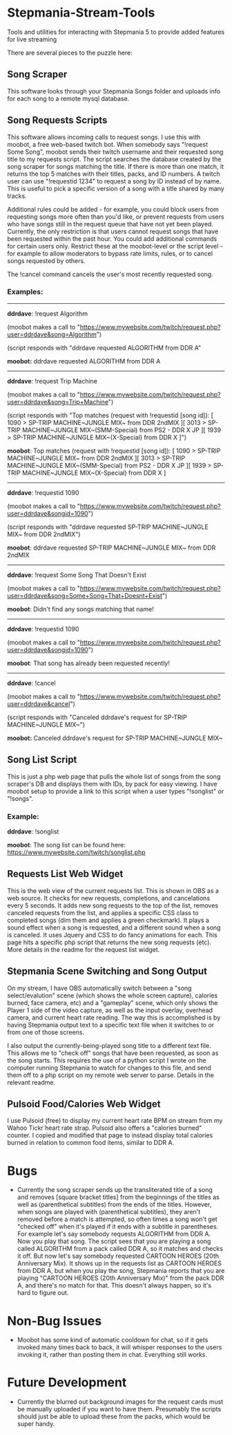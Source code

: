 # Stepmania-Stream-Tools
Tools and utilities for interacting with Stepmania 5 to provide added features for live streaming

There are several pieces to the puzzle here:

## Song Scraper
This software looks through your Stepmania Songs folder and uploads info for each song to a remote mysql database.

## Song Requests Scripts
This software allows incoming calls to request songs. I use this with moobot, a free web-based twitch bot. When somebody says "!request Some Song", moobot sends their twitch username and their requested song title to my requests script. The script searches the database created by the song scraper for songs matching the title. If there is more than one match, it returns the top 5 matches with their titles, packs, and ID numbers. A twitch user can use "!requestid 1234" to request a song by ID instead of by name. This is useful to pick a specific version of a song with a title shared by many tracks.

Additional rules could be added - for example, you could block users from requesting songs more often than you'd like, or prevent requests from users who have songs still in the request queue that have not yet been played. Currently, the only restriction is that users cannot request songs that have been requested within the past hour. You could add additional commands for certain users only. Restrict these at the moobot-level or the script level - for example to allow moderators to bypass rate limits, rules, or to cancel songs requested by others.

The !cancel command cancels the user's most recently requested song.

### Examples:

---

**ddrdave**: !request Algorithm

(moobot makes a call to "https://www.mywebsite.com/twitch/request.php?user=ddrdave&song=Algorithm")

(script responds with "ddrdave requested ALGORITHM from DDR A"

**moobot:** ddrdave requested ALGORITHM from DDR A

---

**ddrdave**: !request Trip Machine

(moobot makes a call to "https://www.mywebsite.com/twitch/request.php?user=ddrdave&song=Trip+Machine")

(script responds with "Top matches (request with !requestid \[song id\]): \[ 1090 > SP-TRIP MACHINE\~JUNGLE MIX\~ from DDR 2ndMIX \]\[ 3013 > SP-TRIP MACHINE\~JUNGLE MIX\~(SMM-Special) from PS2 - DDR X JP \]\[ 1939 > SP-TRIP MACHINE\~JUNGLE MIX\~(X-Special) from DDR X \]")

**moobot**: Top matches (request with !requestid \[song id\]): \[ 1090 > SP-TRIP MACHINE\~JUNGLE MIX\~ from DDR 2ndMIX \]\[ 3013 > SP-TRIP MACHINE\~JUNGLE MIX\~(SMM-Special) from PS2 - DDR X JP \]\[ 1939 > SP-TRIP MACHINE\~JUNGLE MIX\~(X-Special) from DDR X \]

---

**ddrdave**: !requestid 1090

(moobot makes a call to "https://www.mywebsite.com/twitch/request.php?user=ddrdave&songid=1090")

(script responds with "ddrdave requested SP-TRIP MACHINE\~JUNGLE MIX\~ from DDR 2ndMIX")

**moobot**: ddrdave requested SP-TRIP MACHINE~JUNGLE MIX~ from DDR 2ndMIX

---

**ddrdave**: !request Some Song That Doesn't Exist

(moobot makes a call to "https://www.mywebsite.com/twitch/request.php?user=ddrdave&song=Some+Song+That+Doesnt+Exist")

**moobot**: Didn't find any songs matching that name!

---

**ddrdave**: !requestid 1090

(moobot makes a call to "https://www.mywebsite.com/twitch/request.php?user=ddrdave&songid=1090")

**moobot**: That song has already been requested recently!

---

**ddrdave**: !cancel

(moobot makes a call to "https://www.mywebsite.com/twitch/request.php?user=ddrdave&cancel")

(script responds with "Canceled ddrdave's request for SP-TRIP MACHINE\~JUNGLE MIX\~")

**moobot:** Canceled ddrdave's request for SP-TRIP MACHINE\~JUNGLE MIX\~

## Song List Script
This is just a php web page that pulls the whole list of songs from the song scraper's DB and displays them with IDs, by pack for easy viewing. I have moobot setup to provide a link to this script when a user types "!songlist" or "!songs".

### Example:

**ddrdave**: !songlist

**moobot**: The song list can be found here: https://www.mywebsite.com/twitch/songlist.php

## Requests List Web Widget
This is the web view of the current requests list. This is shown in OBS as a web source. It checks for new requests, completions, and cancelations every 5 seconds. It adds new song requests to the top of the list, removes canceled requests from the list, and applies a specific CSS class to completed songs (dim them and applies a green checkmark). It plays a sound effect when a song is requested, and a different sound when a song is canceled. It uses Jquery and CSS to do fancy animations for each. This page hits a specific php script that returns the new song requests (etc). More details in the readme for the request list widget.

## Stepmania Scene Switching and Song Output
On my stream, I have OBS automatically switch between a "song select/evalution" scene (which shows the whole screen capture), calories burned, face camera, etc) and a "gameplay" scene, which only shows the Player 1 side of the video capture, as well as the input overlay, overhead camera, and current heart rate reading. The way this is accomplished is by having Stepmania output text to a specific text file when it switches to or from one of those screens.

I also output the currently-being-played song title to a different text file. This allows me to "check off" songs that have been requested, as soon as the song starts. This requires the use of a python script I wrote on the computer running Stepmania to watch for changes to this file, and send them off to a php script on my remote web server to parse. Details in the relevant readme.

## Pulsoid Food/Calories Web Widget
I use Pulsoid (free) to display my current heart rate BPM on stream from my Wahoo Tickr heart rate strap. Pulsoid also offers a "calories burned" counter. I copied and modified that page to instead display total calories burned in relation to common food items, similar to DDR A.

# Bugs

- Currently the song scraper sends up the transliterated title of a song and removes \[square bracket titles\] from the beginnings of the titles as well as (parenthetical subtitles) from the ends of the titles. However, when songs are played with (parenthetical subtitles), they aren't removed before a match is attempted, so often times a song won't get "checked off" when it's played if it ends with a subtitle in parentheses. For example let's say somebody requests ALGORITHM from DDR A. Now you play that song. The script sees that you are playing a song called ALGORITHM from a pack called DDR A, so it matches and checks it off. But now let's say somebody requested CARTOON HEROES (20th Anniversary Mix). It shows up in the requests list as CARTOON HEROES from DDR A, but when you play the song, Stepmania reports that you are playing "CARTOON HEROES (20th Anniversary Mix)" from the pack DDR A, and there's no match for that. This doesn't always happen, so it's hard to figure out.

# Non-Bug Issues

- Moobot has some kind of automatic cooldown for chat, so if it gets invoked many times back to back, it will whisper responses to the users invoking it, rather than posting them in chat. Everything still works.

# Future Development

- Currently the blurred out background images for the request cards must be manually uploaded if you want to have them. Presumably the scripts should just be able to upload these from the packs, which would be super handy.
